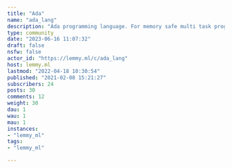 ```yaml
---
title: "Ada" 
name: "ada_lang"
description: "Ada programming language. For memory safe multi task programming, elegant embedded bit fiddling and everything else in a readable way"
type: community
date: "2023-06-16 11:07:32"
draft: false
nsfw: false
actor_id: "https://lemmy.ml/c/ada_lang"
host: lemmy.ml
lastmod: "2022-04-18 10:30:54"
published: "2021-02-08 15:21:27"
subscribers: 24
posts: 30
comments: 12
weight: 30
dau: 1
wau: 1
mau: 1
instances:
- "lemmy_ml"
tags: 
- "lemmy_ml"

---
```

